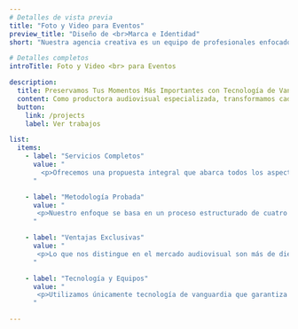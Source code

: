 ```yaml
---
# Detalles de vista previa
title: "Foto y Video para Eventos"
preview_title: "Diseño de <br>Marca e Identidad"
short: "Nuestra agencia creativa es un equipo de profesionales enfocados en ayudar a que tu marca crezca."

# Detalles completos
introTitle: Foto y Video <br> para Eventos   

description:
  title: Preservamos Tus Momentos Más Importantes con Tecnología de Vanguardia
  content: Como productora audiovisual especializada, transformamos cada celebración en una obra cinematográfica memorable. Nuestros <b>servicios de fotografía y video para eventos</b> combinan técnicas profesionales, equipos 4K y un equipo creativo que entiende la importancia de capturar la esencia única de tu día especial.
  button:
    link: /projects
    label: Ver trabajos

list:
  items:
    - label: "Servicios Completos"
      value: "
        <p>Ofrecemos una propuesta integral que abarca todos los aspectos de la ocasión. Realizamos sesiones fotográficas completas desde los preparativos hasta los últimos momentos del evento, capturando tanto los instantes planeados como las emociones espontáneas que surgen naturalmente. Nuestras <b>grabaciones de video</b> utilizan múltiples cámaras en resolución 4K para crear contenido con estética cinematográfica que convierte cada secuencia en algo verdaderamente especial.</p><p>Las tomas aéreas de nuestros <b>drones certificados</b> proporcionan perspectivas únicas del lugar y nos brindan panorámicas espectaculares que elevan la producción audiovisual a otro nivel. El sistema de audio inalámbrico profesional captura con claridad cristalina los votos, discursos y música ambiental sin ningún tipo de interferencia técnica.</p><p>Una vez obtenido el material, este pasa pasa por un proceso de edición avanzada que incluye corrección de color cinematográfica, efectos visuales sutiles y selección musical original. Entregamos contenido optimizado para diferentes plataformas: desde archivos de alta resolución para conservación personal hasta versiones específicas para redes sociales y web, todo con respaldo digital permanente que protege el registro audivisual de forma permanente.</p>
      "

    - label: "Metodología Probada"
      value: "
       <p>Nuestro enfoque se basa en un proceso estructurado de cuatro etapas que garantiza resultados excepcionales. Durante la planificación inicial, nos reunimos contigo para entender completamente tu visión, conocer el proyecto en detalle y crear un cronograma personalizado que capture todos los momentos importantes de tu evento. La fase de preparación técnica incluye configuración específica de todos los equipos, pruebas exhaustivas de audio y video, preparación de sistemas de respaldo múltiples y coordinación completa con los organizadores del evento.</p> <p>El día del evento, nuestro equipo trabaja de manera discreta pero completa, documentando desde los primeros preparativos hasta la despedida final, siempre enfocados en capturar las emociones genuinas y los momentos únicos que hacen especial la ocasión.</p><p> La fase final de <b>post-producción</b> se realiza con estándares cinematográficos: seleccionamos cuidadosamente los mejores momentos, aplicamos técnicas de edición profesional, sincronizamos perfectamente el audio y entregamos el material en múltiples formatos optimizados. Durante todo el proceso mantenemos comunicación constante contigo, realizando ajustes personalizados según tus necesidades específicas.</p>
      "

    - label: "Ventajas Exclusivas"
      value: "
       <p>Lo que nos distingue en el mercado audiovisual son más de diez años de experiencia dedicados exclusivamente a eventos especiales. Hemos documentado más de 600 celebraciones exitosas que van desde bodas íntimas hasta <b>eventos corporativos</b> masivos, acumulando un conocimiento profundo sobre cómo capturar la esencia de cada tipo de celebración.</p> <p>Nuestro equipo está conformado por fotógrafos y videomakers con formación internacional certificada, especialistas que dominan tanto las técnicas de reportaje discreto como la cinematografía emocional. Trabajamos exclusivamente con tecnología de vanguardia: equipos profesionales 4K, <b>drones con certificación oficial</b>, sistemas de respaldo en tiempo real y herramientas de edición utilizadas en producciones cinematográficas de alto nivel.</p><p>Nuestro compromiso con la excelencia se refleja en nuestras garantías: entrega puntual asegurada, revisiones sin costo adicional cuando sea necesario, soporte técnico completo durante todo el proceso y satisfacción 100% respaldada por testimonios reales de personas que confiaron en nuestro trabajo y siguen haciendolo a dia de hoy.</p>
      "

    - label: "Tecnología y Equipos"
      value: "
       <p>Utilizamos únicamente tecnología de vanguardia que garantiza resultados cinematográficos en cada producción. Nuestras cámaras profesionales Sony FX6, Canon EOS R5 y Panasonic GH6 están equipadas con lentes premium Carl Zeiss y Canon L-Series, permitiendo <b>grabaciones en 4K</b> a 120 cuadros por segundo con calidad de transmisión televisiva.</p><p>Para las <b>tomas aéreas</b>, empleamos drones DJI Mavic 4 Pro y DJI Inspire 3 que cuentan con todas las certificaciones oficiales requeridas, lo que nos permite realizar capturas espectaculares y perspectivas únicas del evento sin limitaciones legales. Los sistemas de <b>audio profesional</b> Rode Wireless Go II y Sennheiser AVX aseguran grabaciones con calidad de estudio, eliminando completamente cualquier ruido externo indeseado que pueda afectar la experiencia final. Para lograr esos movimientos cinematográficos fluidos que caracterizan nuestro trabajo, utilizamos gimbals DJI RS 3 Pro y steadicams de última generación que otorgan a cada <b>video una estética</b> de película profesional.</p><p>La iluminación especializada incluye paneles LED Godox de última generación, reflectores portátiles y sistemas de flash avanzados que nos permiten trabajar perfectamente en cualquier condición: espacios interiores, exteriores, ambientes diurnos o celebraciones nocturnas, siempre garantizando la calidad visual que mereces.</p>
      "

---
```

